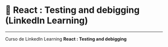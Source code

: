 # :star2: React : Testing and debigging (LinkedIn Learning)

---

Curso de LinkedIn Learning **React : Testing and debigging**